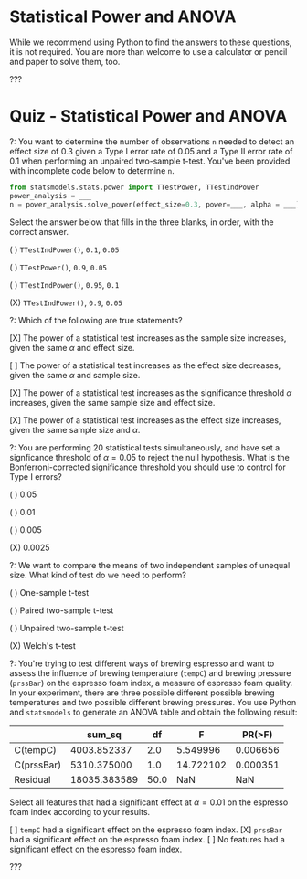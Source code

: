 # Statistical Power and ANOVA

While we recommend using Python to find the answers to these questions, it is not required. You are more than welcome to use a calculator or pencil and paper to solve them, too.

???

# Quiz - Statistical Power and ANOVA

?: You want to determine the number of observations `n` needed to detect an effect size of 0.3 given a Type I error rate of 0.05 and a Type II error rate of 0.1 when performing an unpaired two-sample t-test. You've been provided with incomplete code below to determine `n`.

```python
from statsmodels.stats.power import TTestPower, TTestIndPower
power_analysis = ___
n = power_analysis.solve_power(effect_size=0.3, power=___, alpha = ___) 
```

Select the answer below that fills in the three blanks, in order, with the correct answer.

( ) `TTestIndPower()`,  `0.1`, `0.05` 

( ) `TTestPower()`, `0.9`, `0.05` 

( ) `TTestIndPower()`, `0.95`, `0.1` 

(X) `TTestIndPower()`, `0.9`, `0.05` 

?: Which of the following are true statements?

[X] The power of a statistical test increases as the sample size increases, given the same $\alpha$ and effect size.

[ ] The power of a statistical test increases as the effect size decreases, given the same $\alpha$ and sample size.

[X] The power of a statistical test increases as the significance threshold $\alpha$ increases, given the same sample size and effect size. 

[X] The power of a statistical test increases as the effect size increases, given the same sample size and $\alpha$. 


?: You are performing 20 statistical tests simultaneously, and have set a signficance threshold of $\alpha = 0.05$ to reject the null hypothesis. What is the Bonferroni-corrected significance threshold you should use to control for Type I errors? 

( ) 0.05  

( ) 0.01 

( ) 0.005 

(X) 0.0025


?: We want to compare the means of two independent samples of unequal size. What kind of test do we need to perform?

( ) One-sample t-test

( ) Paired two-sample t-test

( ) Unpaired two-sample t-test

(X) Welch's t-test


?: You're trying to test different ways of brewing espresso and want to assess the influence of brewing temperature (`tempC`) and brewing pressure (`prssBar`) on the espresso foam index, a measure of espresso foam quality. In your experiment, there are three possible different possible brewing temperatures and two possible different brewing pressures. You use Python and `statsmodels` to generate an ANOVA table and obtain the following result: 

| |sum_sq |df |F |PR(>F)|
|--|--|--|--|--|
|C(tempC)|4003.852337 | 2.0|5.549996 |0.006656 |
|C(prssBar)|5310.375000| 1.0 |14.722102 |0.000351|
|Residual|18035.383589|50.0|NaN|NaN|

Select all features that had a significant effect at $\alpha = 0.01$ on the espresso foam index according to your results. 

[ ] `tempC` had a significant effect on the espresso foam index.
[X] `prssBar` had a significant effect on the espresso foam index.
[ ] No features had a significant effect on the espresso foam index. 

???